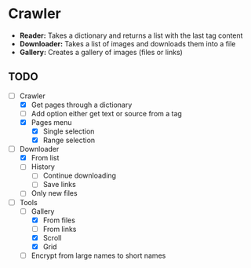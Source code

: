 # Crawler
- __Reader:__ Takes a dictionary and returns a list with the last tag content
- __Downloader:__ Takes a list of images and downloads them into a file
- __Gallery:__ Creates a gallery of images (files or links)

## TODO
- [ ] Crawler
    - [X] Get pages through a dictionary
    - [ ] Add option either get text or source from a tag
    - [X] Pages menu
        - [X] Single selection
        - [X] Range selection
- [ ] Downloader
    - [X] From list
    - [ ] History
        - [ ] Continue downloading
        - [ ] Save links
    - [ ] Only new files
- [ ] Tools
    - [ ] Gallery
        - [X] From files
        - [ ] From links
        - [X] Scroll
        - [X] Grid
    - [ ] Encrypt from large names to short names
